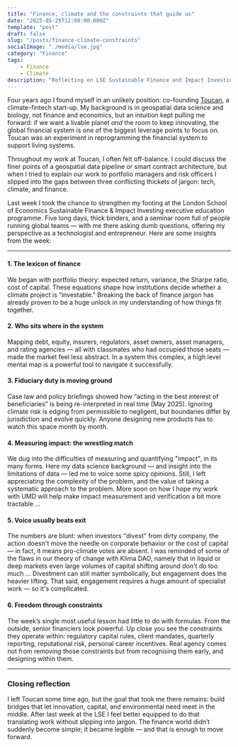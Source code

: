 ```yaml
---
title: "Finance, climate and the constraints that guide us"
date: "2025-05-29T12:00:00.000Z"
template: "post"
draft: false
slug: "/posts/finance-climate-constraints"
socialImage: "./media/lse.jpg"
category: "Finance"
tags:
    - Finance
    - Climate
description: "Reflecting on LSE Sustainable Finance and Impact Investing, May 2025"
---
```


Four years ago I found myself in an unlikely position: co-founding [Toucan](https://toucan.earth), a climate-fintech start-up. My background is in geospatial data science and biology, not finance and economics, but an intuition kept pulling me forward: if we want a livable planet *and* the room to keep innovating, the global financial system is one of the biggest leverage points to focus on. Toucan was an experiment in reprogramming the financial system to support living systems.

Throughout my work at Toucan, I often felt off-balance. I could discuss the finer points of a geospatial data pipeline or smart contract architecture, but when I tried to explain our work to portfolio managers and risk officers I slipped into the gaps between three conflicting thickets of jargon: tech, climate, and finance.

Last week I took the chance to strengthen my footing at the London School of Economics Sustainable Finance & Impact Investing executive education programme. Five long days, thick binders, and a seminar room full of people running global teams — with me there asking dumb questions, offering my perspective as a technologist and entrepreneur. Here are some insights from the week:

---

#### 1. The lexicon of finance

We began with portfolio theory: expected return, variance, the Sharpe ratio, cost of capital. These equations shape how institutions decide whether a climate project is “investable." Breaking the back of finance jargon has already proven to be a huge unlock in my understanding of how things fit together.

#### 2. Who sits where in the system

Mapping debt, equity, insurers, regulators, asset owners, asset managers, and rating agencies — all with classmates who had occupied those seats — made the market feel less abstract. In a system this complex, a high level mental map is a powerful tool to navigate it successfully.

#### 3. Fiduciary duty is moving ground

Case law and policy briefings showed how “acting in the best interest of beneficiaries” is being re-interpreted in real time (May 2025). Ignoring climate risk is edging from permissible to negligent, but boundaries differ by jurisdiction and evolve quickly. Anyone designing new products has to watch this space month by month.

#### 4. Measuring impact: the wrestling match

We dug into the difficulties of measuring and quantifying "impact", in its many forms. Here my data science background — and insight into the limitations of data — led me to voice some spicy opinions. Still, I left appreciating the complexity of the problem, and the value of taking a systematic approach to the problem. More soon on how I hope my work with UMD will help make impact measurement and verification a bit more tractable ...

#### 5. Voice usually beats exit

The numbers are blunt: when investors "divest" from dirty company, the action doesn't move the needle on corporate behavior or the cost of capital — in fact, it means pro-climate votes are absent. I was reminded of some of the flaws in our theory of change with Klima DAO, namely that in liquid or deep markets even large volumes of capital shifting around don't do too much ... Divestment can still matter symbolically, but engagement does the heavier lifting. That said, engagement requires a huge amount of specialist work — so it's complicated.

#### 6. **Freedom through constraints**

The week’s single most useful lesson had little to do with formulas. From the outside, senior financiers look powerful. Up close you see the constraints they operate within: regulatory capital rules, client mandates, quarterly reporting, reputational risk, personal career incentives. Real agency comes not from removing those constraints but from recognising them early, and designing within them.

---

### Closing reflection

I left Toucan some time ago, but the goal that took me there remains: build bridges that let innovation, capital, and environmental need meet in the middle. After last week at the LSE I feel better equipped to do that translating work without slipping into jargon. The finance world didn’t suddenly become simple; it became legible — and that is enough to move forward.
